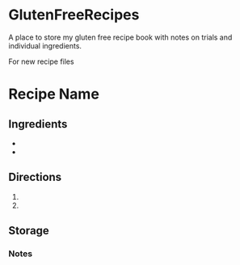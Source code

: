 # GlutenFreeRecipes

A place to store my gluten free recipe book with notes on trials and individual ingredients.


For new recipe files

# Recipe Name
## Ingredients
- 
- 
## Directions
1. 
2. 
## Storage

### Notes

